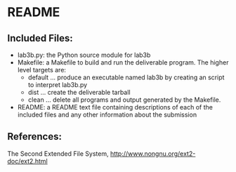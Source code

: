 # README

## Included Files:
* lab3b.py: the Python source module for lab3b
* Makefile: a Makefile to build and run the deliverable program. The higher level targets are:
	* default ... produce an executable named lab3b by creating an script to interpret lab3b.py
	* dist ... create the deliverable tarball
	* clean ... delete all programs and output generated by the Makefile.
* README: a README text file containing descriptions of each of the included files and any other information about the submission

## References:
The Second Extended File System, http://www.nongnu.org/ext2-doc/ext2.html
